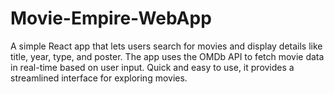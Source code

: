 # Movie-Empire-WebApp
A simple React app that lets users search for movies and display details like title, year, type, and poster. The app uses the OMDb API to fetch movie data in real-time based on user input. Quick and easy to use, it provides a streamlined interface for exploring movies.
